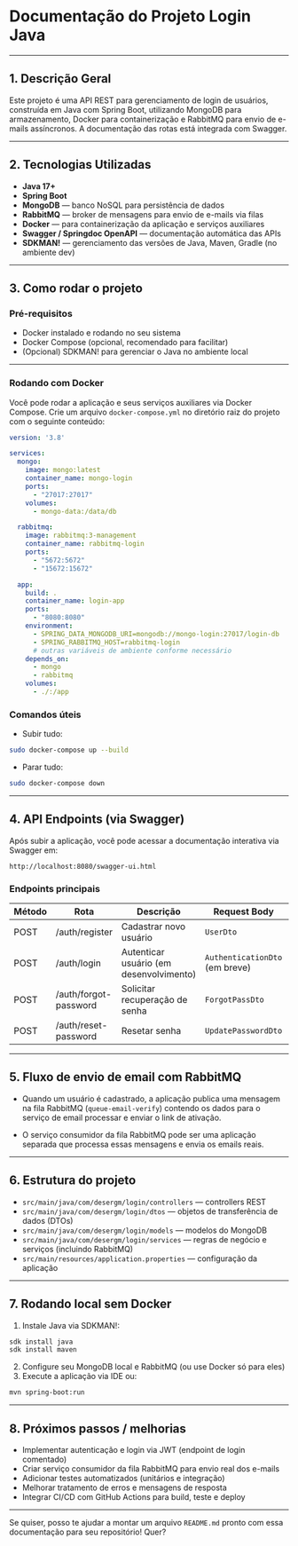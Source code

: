 # Documentação do Projeto Login Java

---

## 1. Descrição Geral

Este projeto é uma API REST para gerenciamento de login de usuários, construída em Java com Spring Boot, utilizando MongoDB para armazenamento, Docker para containerização e RabbitMQ para envio de e-mails assíncronos. A documentação das rotas está integrada com Swagger.

---

## 2. Tecnologias Utilizadas

- **Java 17+**
- **Spring Boot**
- **MongoDB** — banco NoSQL para persistência de dados
- **RabbitMQ** — broker de mensagens para envio de e-mails via filas
- **Docker** — para containerização da aplicação e serviços auxiliares
- **Swagger / Springdoc OpenAPI** — documentação automática das APIs
- **SDKMAN!** — gerenciamento das versões de Java, Maven, Gradle (no ambiente dev)

---

## 3. Como rodar o projeto

### Pré-requisitos

- Docker instalado e rodando no seu sistema
- Docker Compose (opcional, recomendado para facilitar)
- (Opcional) SDKMAN! para gerenciar o Java no ambiente local

---

### Rodando com Docker

Você pode rodar a aplicação e seus serviços auxiliares via Docker Compose. Crie um arquivo `docker-compose.yml` no diretório raiz do projeto com o seguinte conteúdo:

```yaml
version: '3.8'

services:
  mongo:
    image: mongo:latest
    container_name: mongo-login
    ports:
      - "27017:27017"
    volumes:
      - mongo-data:/data/db

  rabbitmq:
    image: rabbitmq:3-management
    container_name: rabbitmq-login
    ports:
      - "5672:5672"
      - "15672:15672"

  app:
    build: .
    container_name: login-app
    ports:
      - "8080:8080"
    environment:
      - SPRING_DATA_MONGODB_URI=mongodb://mongo-login:27017/login-db
      - SPRING_RABBITMQ_HOST=rabbitmq-login
      # outras variáveis de ambiente conforme necessário
    depends_on:
      - mongo
      - rabbitmq
    volumes:
      - ./:/app
```

### Comandos úteis

- Subir tudo:

```bash
sudo docker-compose up --build
```

- Parar tudo:

```bash
sudo docker-compose down
```

---

## 4. API Endpoints (via Swagger)

Após subir a aplicação, você pode acessar a documentação interativa via Swagger em:

```
http://localhost:8080/swagger-ui.html
```

### Endpoints principais

| Método | Rota               | Descrição                           | Request Body                      | Response                          |
|--------|--------------------|-----------------------------------|----------------------------------|----------------------------------|
| POST   | /auth/register     | Cadastrar novo usuário             | `UserDto`                        | `RegisterResponseDto`             |
| POST   | /auth/login        | Autenticar usuário (em desenvolvimento) | `AuthenticationDto` (em breve)   | Token JWT e mensagens             |
| POST   | /auth/forgot-password | Solicitar recuperação de senha   | `ForgotPassDto`                  | Mensagem de sucesso ou erro       |
| POST   | /auth/reset-password | Resetar senha                    | `UpdatePasswordDto`              | Mensagem de sucesso ou erro       |

---

## 5. Fluxo de envio de email com RabbitMQ

- Quando um usuário é cadastrado, a aplicação publica uma mensagem na fila RabbitMQ (`queue-email-verify`) contendo os dados para o serviço de email processar e enviar o link de ativação.

- O serviço consumidor da fila RabbitMQ pode ser uma aplicação separada que processa essas mensagens e envia os emails reais.

---

## 6. Estrutura do projeto

- `src/main/java/com/desergm/login/controllers` — controllers REST
- `src/main/java/com/desergm/login/dtos` — objetos de transferência de dados (DTOs)
- `src/main/java/com/desergm/login/models` — modelos do MongoDB
- `src/main/java/com/desergm/login/services` — regras de negócio e serviços (incluindo RabbitMQ)
- `src/main/resources/application.properties` — configuração da aplicação

---

## 7. Rodando local sem Docker

1. Instale Java via SDKMAN!:
```bash
sdk install java
sdk install maven
```

2. Configure seu MongoDB local e RabbitMQ (ou use Docker só para eles)
3. Execute a aplicação via IDE ou:
```bash
mvn spring-boot:run
```

---

## 8. Próximos passos / melhorias

- Implementar autenticação e login via JWT (endpoint de login comentado)
- Criar serviço consumidor da fila RabbitMQ para envio real dos e-mails
- Adicionar testes automatizados (unitários e integração)
- Melhorar tratamento de erros e mensagens de resposta
- Integrar CI/CD com GitHub Actions para build, teste e deploy

---

Se quiser, posso te ajudar a montar um arquivo `README.md` pronto com essa documentação para seu repositório! Quer?
